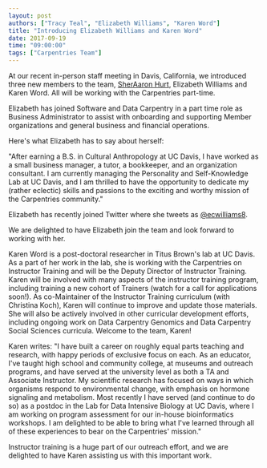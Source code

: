 ```yaml
---
layout: post
authors: ["Tracy Teal", "Elizabeth Williams", "Karen Word"]
title: "Introducing Elizabeth Williams and Karen Word"
date: 2017-09-19
time: "09:00:00"
tags: ["Carpentries Team"] 
---
```


At our recent in-person staff meeting in Davis, California, we introduced three new members to the team, [SherAaron Hurt](https://software-carpentry.org/blog/2017/09/announce-sher.html), Elizabeth Williams and Karen Word. All will be working with the Carpentries part-time.

Elizabeth has joined Software and Data Carpentry in a part time role as Business Administrator to assist with onboarding and supporting Member organizations and general business and financial operations.

Here's what Elizabeth has to say about herself: 

"After earning a B.S. in Cultural Anthropology at UC Davis, I have worked as a small business manager, a tutor, a bookkeeper, and an organization consultant. 
I am currently managing the Personality and Self-Knowledge Lab at UC Davis, and I am thrilled to have the opportunity to dedicate my (rather eclectic) 
skills and passions to the exciting and worthy mission of the Carpentries community." 

Elizabeth has recently joined Twitter where she tweets as [@ecwilliams8](https://twitter.com/ecwilliams8).

We are delighted to have Elizabeth join the team and look forward to working with her. 

Karen Word is a post-doctoral researcher in Titus Brown's lab at UC Davis. As a part of her work in the lab, she is working with the Carpentries on Instructor 
Training and will be the Deputy Director of Instructor Training. Karen will be involved with many aspects of the instructor training program, 
including training a new cohort of Trainers (watch for a call for applications soon!). As co-Maintainer of the Instructor Training curriculum 
(with Christina Koch), Karen will continue to improve and update those materials. She will also be actively involved in other 
curricular development efforts, including ongoing work on Data Carpentry Genomics and Data Carpentry Social Sciences curricula. Welcome to the team, Karen!

Karen writes: "I have built a career on roughly equal parts teaching and research, with happy periods of exclusive focus on each. As an educator, I've taught high school and 
community college, at museums and outreach programs, and have served at the university level as both a TA and Associate Instructor. My 
scientific research has focused on ways in which organisms respond to environmental change, with emphasis on hormone signaling and metabolism. 
Most recently I have served (and continue to do so) as a postdoc in the Lab for Data Intensive Biology at UC Davis, where I am working on program 
assessment for our in-house bioinformatics workshops. I am delighted to be able to bring what I've learned through all of these experiences to bear on the Carpentries' mission."

Instructor training is a huge part of our outreach effort, and we are delighted to have Karen assisting us with this important work.
